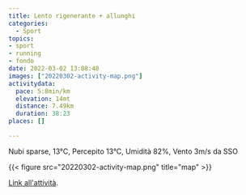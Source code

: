 ```yaml
---
title: Lento rigenerante + allunghi
categories: 
  - Sport
topics: 
- sport
- running
- fondo
date: 2022-03-02 13:08:48
images: ["20220302-activity-map.png"]
activitydata:
  pace: 5:8min/km
  elevation: 14mt
  distance: 7.49km
  duration: 38:23
places: []

---
```


Nubi sparse, 13°C, Percepito 13°C, Umidità 82%, Vento 3m/s da SSO

<!--more-->

{{<  figure src="20220302-activity-map.png" title="map" >}}

[Link all'attività](https://strava.com/activities/6761113890).
